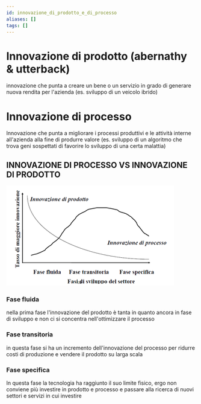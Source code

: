 ```yaml
---
id: innovazione_di_prodotto_e_di_processo
aliases: []
tags: []
---
```


# Innovazione di prodotto (abernathy & utterback)

innovazione che punta a creare un bene o un servizio in grado di generare nuova rendita per l'azienda (es. sviluppo di un veicolo ibrido)

# Innovazione di processo

Innovazione che punta a migliorare i processi produttivi e le attività interne all'azienda alla fine di produrre valore (es. sviluppo di un algoritmo che trova geni sospettati di favorire lo sviluppo di una certa malattia)

##  INNOVAZIONE DI PROCESSO VS INNOVAZIONE DI PRODOTTO

![](assets/gip/Pasted%20image%2020231214161944.png)

### Fase fluida

nella prima fase l'innovazione del prodotto è tanta in quanto ancora in fase di sviluppo e non ci si concentra nell'ottimizzare il processo

### Fase transitoria

in questa fase si ha un incremento dell'innovazione del processo per ridurre costi di produzione e vendere il prodotto su larga scala

### Fase specifica

In questa fase la tecnologia ha raggiunto il suo limite fisico, ergo non conviene più investire in prodotto e processo e passare alla ricerca di nuovi settori e servizi in cui investire


